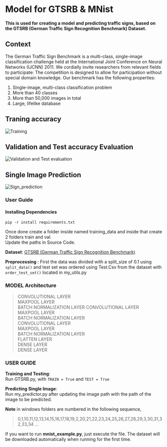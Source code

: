 # Model for GTSRB & MNist

__This is used for creating a model and predicting traffic signs, based on the GTSRB (German Traffic Sign Recognition Benchmark) Dataset.__   


## Context
The German Traffic Sign Benchmark is a multi-class, single-image classification challenge held at the International Joint Conference on Neural Networks (IJCNN) 2011. We cordially invite researchers from relevant fields to participate: The competition is designed to allow for participation without special domain knowledge. Our benchmark has the following properties:  

1. Single-image, multi-class classification problem
2. More than 40 classes
3. More than 50,000 images in total
4. Large, lifelike database
 
 
 ## Traning accuracy
![Training](https://user-images.githubusercontent.com/69571769/193198328-53894669-94e9-43f6-ba2f-f81a1e008fec.jpeg)



 ## Validation and Test accuracy Evaluation  
![Validation and Test evaluation](https://user-images.githubusercontent.com/69571769/193198314-16bd8836-bf02-480e-b5f8-87a0d2e99eac.jpeg)



## Single Image Prediction
![Sign_prediction](https://user-images.githubusercontent.com/69571769/193198324-38a5ed3b-4aa5-477b-b1c2-855e06c3f9c2.jpeg)


### User Guide

#### Installing Dependencies
```
pip -r install requirements.txt
```  
Once done create a folder inside named training_data and inside that create 2 folders train and val.  
Update the paths in Source Code.    

__Dataset__: [GTSRB (German Traffic Sign Recognition Benchmark)](https://www.kaggle.com/datasets/meowmeowmeowmeowmeow/gtsrb-german-traffic-sign)  

__Preprocessing__ : First the data was divided with a split_size of 0.1 using ```split_data()``` and test set was ordered using Test.Csv from the dataset with ```order_test_set()```  located in my_utils.py    

### MODEL Architecture 
>CONVOLUTIONAL LAYER  
>MAXPOOL LAYER   
>BATCH NORMALIZATION LAYER
>CONVOLUTIONAL LAYER   
>MAXPOOL LAYER   
>BATCH NORMALIZATION LAYER  
>CONVOLUTIONAL LAYER   
>MAXPOOL LAYER   
>BATCH NORMALIZATION LAYER    
>FLATTEN LAYER  
>DENSE LAYER  
>DENSE LAYER  

### USER GUIDE
__Training and Testing__:  
Run GTSRB.py, with ```TRAIN = True``` and ```TEST = True```

__Predicting Single Image__:  
Run my_predictor.py after updating the image path with the path of the image to be predicted.  

__Note__ in windows folders are numbered in the following sequence,
> 0,1,10,11,12,13,14,15,16,17,18,19,2,20,21,22,23,24,25,26,27,28,29,3,30,31,32,33,34 ...  

If you want to run __mnist_example.py__, just execute the file. The dataset will be downloaded automatically when running for the first time.  




